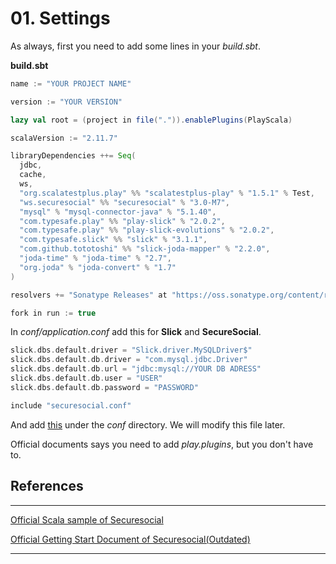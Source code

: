 # 01. Settings

As always, first you need to add some lines in your *build.sbt*.

**build.sbt**
```scala
name := "YOUR PROJECT NAME"

version := "YOUR VERSION"

lazy val root = (project in file(".")).enablePlugins(PlayScala)

scalaVersion := "2.11.7"

libraryDependencies ++= Seq(
  jdbc,
  cache,
  ws,
  "org.scalatestplus.play" %% "scalatestplus-play" % "1.5.1" % Test,
  "ws.securesocial" %% "securesocial" % "3.0-M7",
  "mysql" % "mysql-connector-java" % "5.1.40",
  "com.typesafe.play" %% "play-slick" % "2.0.2",
  "com.typesafe.play" %% "play-slick-evolutions" % "2.0.2",
  "com.typesafe.slick" %% "slick" % "3.1.1",
  "com.github.tototoshi" %% "slick-joda-mapper" % "2.2.0",
  "joda-time" % "joda-time" % "2.7",
  "org.joda" % "joda-convert" % "1.7"
)

resolvers += "Sonatype Releases" at "https://oss.sonatype.org/content/repositories/releases/"

fork in run := true
```

In *conf/application.conf* add this for **Slick** and **SecureSocial**.

```scala
slick.dbs.default.driver = "Slick.driver.MySQLDriver$"
slick.dbs.default.db.driver = "com.mysql.jdbc.Driver"
slick.dbs.default.db.url = "jdbc:mysql://YOUR DB ADRESS"
slick.dbs.default.db.user = "USER"
slick.dbs.default.db.password = "PASSWORD"

include "securesocial.conf"

```

And add [this](https://github.com/jaliss/securesocial/blob/master/samples/scala/demo/conf/securesocial.conf) under the *conf* directory. We will modify this file later.

Official documents says you need to add *play.plugins*, but you don't have to.

## References
***

[Official Scala sample of Securesocial](https://github.com/jaliss/securesocial/tree/master/samples/scala/demo)

[Official Getting Start Document of Securesocial(Outdated)](http://www.securesocial.ws/guide/getting-started.html)

***